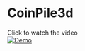 # CoinPile3d

Click to watch the video  
[![Demo](https://img.youtube.com/vi/YfAhE_ZD3gQ/0.jpg)](https://youtu.be/YfAhE_ZD3gQ)
 
